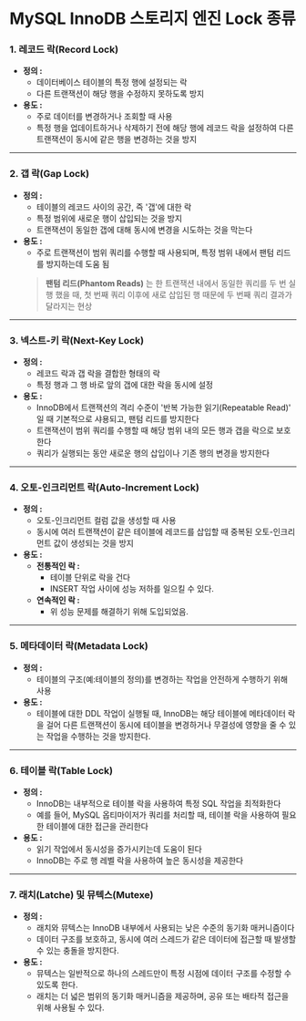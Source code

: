 # MySQL InnoDB 스토리지 엔진 Lock 종류

### 1. 레코드 락(Record Lock)
- **정의 :** 
  - 데이터베이스 테이블의 특정 행에 설정되는 락
  - 다른 트랜잭션이 해당 행을 수정하지 못하도록 방지
- **용도 :**
  - 주로 데이터를 변경하거나 조회할 때 사용
  - 특정 행을 업데이트하거나 삭제하기 전에 해당 행에 레코드 락을 설정하여 다른 트랜잭션이 동시에 같은 행을 변경하는 것을 방지
--- 
### 2. 갭 락(Gap Lock)
- **정의 :**
  - 테이블의 레코드 사이의 공간, 즉 '갭'에 대한 락
  - 특정 범위에 새로운 행이 삽입되는 것을 방지
  - 트랜잭션이 동일한 갭에 대해 동시에 변경을 시도하는 것을 막는다
- **용도 :**
  - 주로 트랜잭션이 범위 쿼리를 수행할 때 사용되며, 특정 범위 내에서 팬텀 리드를 방지하는데 도움 됨
  > **팬텀 리드(Phantom Reads)** 는 한 트랜잭션 내에서 동일한 쿼리를 두 번 실행 했을 때, 첫 번째 쿼리 이후에 새로 삽입된 행 때문에 두 번째 쿼리 결과가 달라지는 현상
---
### 3. 넥스트-키 락(Next-Key Lock)
- **정의 :**
  - 레코드 락과 갭 락을 결합한 형태의 락
  - 특정 행과 그 행 바로 앞의 갭에 대한 락을 동시에 설정
- **용도 :**
  - InnoDB에서 트랜잭션의 격리 수준이 '반복 가능한 읽기(Repeatable Read)' 일 때 기본적으로 샤용되고, 팬텀 리드를 방지한다
  - 트랜잭션이 범위 쿼리를 수행할 때 해당 범위 내의 모든 행과 갭을 락으로 보호한다
  - 쿼리가 실행되는 동안 새로운 행의 삽입이나 기존 행의 변경을 방지한다
---
### 4. 오토-인크리먼트 락(Auto-Increment Lock)
- **정의 :**
  - 오토-인크리먼트 컬럼 값을 생성할 때 사용
  - 동시에 여러 트랜잭션이 같은 테이블에 레코드를 삽입할 때 중복된 오토-인크리먼트 값이 생성되는 것을 방지
- **용도 :**
  - **전통적인 락 :**
    - 테이블 단위로 락을 건다
    - INSERT 작업 사이에 성능 저하를 일으킬 수 있다.
  - **연속적인 락 :**
    - 위 성능 문제를 해결하기 위해 도입되었음.
---
### 5. 메타데이터 락(Metadata Lock)
- **정의 :**
  - 테이블의 구조(예:테이블의 정의)를 변경하는 작업을 안전하게 수행하기 위해 사용
- **용도 :**
  - 테이블에 대한 DDL 작업이 실행될 때, InnoDB는 해당 테이블에 메타데이터 락을 걸어 다른 트랜잭션이 동시에 테이블을 변경하거나 무결성에 영향을 줄 수 있는 작업을 수행하는 것을 방지한다.
---
### 6. 테이블 락(Table Lock)
- **정의 :**
  - InnoDB는 내부적으로 테이블 락을 사용하여 특정 SQL 작업을 최적화한다
  - 예를 들어, MySQL 옵티마이저가 쿼리를 처리할 때, 테이블 락을 사용하여 필요한 테이블에 대한 접근을 관리한다
- **용도 :**
  - 읽기 작업에서 동시성을 증가시키는데 도움이 된다
  - InnoDB는 주로 행 레벨 락을 사용하여 높은 동시성을 제공한다
---
### 7. 래치(Latche) 및 뮤텍스(Mutexe)
- **정의 :**
  - 래치와 뮤텍스는 InnoDB 내부에서 사용되는 낮은 수준의 동기화 매커니즘이다
  - 데이터 구조를 보호하고, 동시에 여러 스레드가 같은 데이터에 접근할 때 발생할 수 있는 충돌을 방지한다.
- **용도 :**
  - 뮤텍스는 일반적으로 하나의 스레드만이 특정 시점에 데이터 구조를 수정할 수 있도록 한다.
  - 래치는 더 넓은 범위의 동기화 매커니즘을 제공하며, 공유 또는 배타적 접근을 위해 사용될 수 있다.

